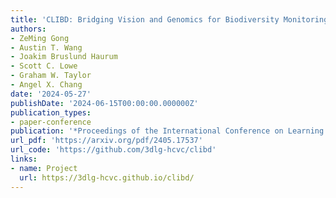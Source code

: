 ```yaml
---
title: 'CLIBD: Bridging Vision and Genomics for Biodiversity Monitoring at Scale'
authors:
- ZeMing Gong
- Austin T. Wang
- Joakim Bruslund Haurum
- Scott C. Lowe
- Graham W. Taylor
- Angel X. Chang
date: '2024-05-27'
publishDate: '2024-06-15T00:00:00.000000Z'
publication_types:
- paper-conference
publication: '*Proceedings of the International Conference on Learning Representations (ICLR)*'
url_pdf: 'https://arxiv.org/pdf/2405.17537'
url_code: 'https://github.com/3dlg-hcvc/clibd'
links:
- name: Project
  url: https://3dlg-hcvc.github.io/clibd/
---
```

